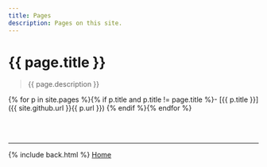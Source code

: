 ```yaml
---
title: Pages
description: Pages on this site.
---
```


# {{ page.title }}

> {{ page.description }}

{% for p in site.pages %}{% if p.title and p.title != page.title %}- [{{ p.title }}]({{ site.github.url }}{{ p.url }})
{% endif %}{% endfor %}

&nbsp;  
&nbsp;  

---

{% include back.html %}
<a href="{{ site.github.url }}" class="" title="Go to Home Page">Home</a>